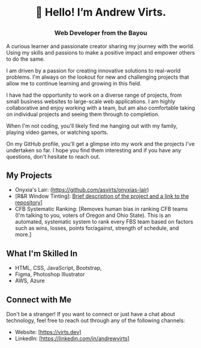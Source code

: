 # <p align="center">👋 Hello! I’m Andrew Virts.</p>
### <p align="center">Web Developer from the Bayou</p>
A curious learner and passionate creator sharing my journey with the world. Using my skills and passions to make a positive impact and empower others to do the same. 

I am driven by a passion for creating innovative solutions to real-world problems. I'm always on the lookout for new and challenging projects that allow me to continue learning and growing in this field.

I have had the opportunity to work on a diverse range of projects, from small business websites to large-scale web applications. I am highly collaborative and enjoy working with a team, but am also comfortable taking on individual projects and seeing them through to completion.

When I'm not coding, you'll likely find me hanging out with my family, playing video games, or watching sports.

On my GitHub profile, you'll get a glimpse into my work and the projects I've undertaken so far. I hope you find them interesting and if you have any questions, don't hesitate to reach out.

## My Projects

- Onyxia's Lair: (https://github.com/asvirts/onyxias-lair)
- [R&R Window Tinting]: [Brief description of the project and a link to the repository](https://github.com/asvirts/r-and-r)]
- CFB Systematic Ranking: [Removes human bias in ranking CFB teams (I'm talking to you, voters of Oregon and Ohio State). This is an automated, systematic system to rank every FBS team based on factors such as wins, losses, points for/against, strength of schedule, and more.]

## What I'm Skilled In

- HTML, CSS, JavaScript, Bootstrap,
- Figma, Photoshop Illustrator
- AWS, Azure

## Connect with Me

Don't be a stranger! If you want to connect or just have a chat about technology, feel free to reach out through any of the following channels:

- Website: [https://virts.dev]
- LinkedIn: [https://linkedin.com/in/andrewvirts]
